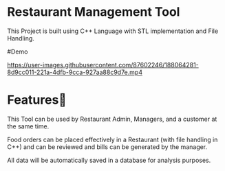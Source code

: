 # Restaurant Management Tool

 This Project is built using C++ Language with STL implementation and File Handling.
 
 
#Demo
  
https://user-images.githubusercontent.com/87602246/188064281-8d9cc011-221a-4dfb-9cca-927aa88c9d7e.mp4


# Features🌟
   This Tool can be used by Restaurant Admin, Managers, and a customer at the same time.
   
   Food orders can be placed effectively in a Restaurant (with file handling in C++) and can be reviewed and bills can be generated by the manager.
   
   All data will be automatically saved in a database for analysis purposes.
   
   

